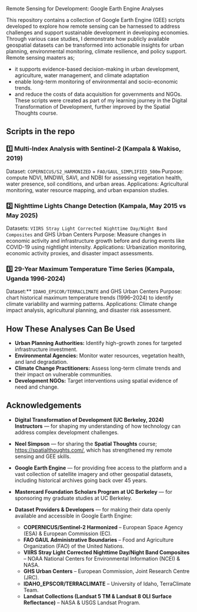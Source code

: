 Remote Sensing for Development: Google Earth Engine Analyses

This repository contains a collection of Google Earth Engine (GEE) scripts developed to explore how remote sensing can be harnessed to address challenges and support sustainable development in developing economies. Through various case studies, I demonstrate how publicly available geospatial datasets can be transformed into actionable insights for urban planning, environmental monitoring, climate resilience, and policy support. Remote sensing maaters as;
- it supports evidence-based decision-making in urban development, agriculture, water management, and climate adaptation
- enable long-term monitoring of environmental and socio-economic trends.
- and reduce the costs of data acquisition for governments and NGOs. 
These scripts were created as part of my learning journey in the Digital Transformation of Development, further improved by the Spatial Thoughts course. 

## Scripts in the repo

### 1️⃣ Multi-Index Analysis with Sentinel-2 (Kampala & Wakiso, 2019)

Dataset: `COPERNICUS/S2_HARMONIZED` + `FAO/GAUL_SIMPLIFIED_500m`
Purpose: compute NDVI, MNDWI, SAVI, and NDBI for assessing vegetation health, water presence, soil conditions, and urban areas.
Applications: Agricultural monitoring, water resource mapping, and urban expansion studies.

### 2️⃣ Nighttime Lights Change Detection (Kampala, May 2015 vs May 2025)

Datasets: `VIIRS Stray Light Corrected Nighttime Day/Night Band Composites` and GHS Urban Centers 
Purpose: Measure changes in economic activity and infrastructure growth before and during events like COVID-19 using nightlight intensity.
Applications: Urbanization monitoring, economic activity proxies, and disaster impact assessments.

### 3️⃣ 29-Year Maximum Temperature Time Series (Kampala, Uganda 1996-2024)

Dataset:** `IDAHO_EPSCOR/TERRACLIMATE` and GHS Urban Centers 
Purpose: chart historical maximum temperature trends (1996–2024) to identify climate variability and warming patterns.
Applications: Climate change impact analysis, agricultural planning, and disaster risk assessment.

## How These Analyses Can Be Used

* **Urban Planning Authorities:** Identify high-growth zones for targeted infrastructure investment.
* **Environmental Agencies:** Monitor water resources, vegetation health, and land degradation.
* **Climate Change Practitioners:** Assess long-term climate trends and their impact on vulnerable communities.
* **Development NGOs:** Target interventions using spatial evidence of need and change.

## Acknowledgements

* **Digital Transformation of Development (UC Berkeley, 2024) Instructors** — for shaping my understanding of how technology can address complex development challenges.
* **Neel Simpson** — for sharing the **Spatial Thoughts** course; https://spatialthoughts.com/, which has strengthened my remote sensing and GEE skills.
* **Google Earth Engine** — for providing free access to the platform and a vast collection of satellite imagery and other geospatial datasets,  including historical archives going back over 45 years.
* **Mastercard Foundation Scholars Program at UC Berkeley** — for sponsoring my graduate studies at UC Berkeley.
* **Dataset Providers & Developers** — for making their data openly available and accessible in Google Earth Engine:

  * **COPERNICUS/Sentinel-2 Harmonized** – European Space Agency (ESA) & European Commission (EC).
  * **FAO GAUL Administrative Boundaries** – Food and Agriculture Organization (FAO) of the United Nations.
  * **VIIRS Stray Light Corrected Nighttime Day/Night Band Composites** – NOAA National Centers for Environmental Information (NCEI) & NASA.
  * **GHS Urban Centers** – European Commission, Joint Research Centre (JRC).
  * **IDAHO\_EPSCOR/TERRACLIMATE** – University of Idaho, TerraClimate Team.
  * **Landsat Collections (Landsat 5 TM & Landsat 8 OLI Surface Reflectance)** – NASA & USGS Landsat Program.

